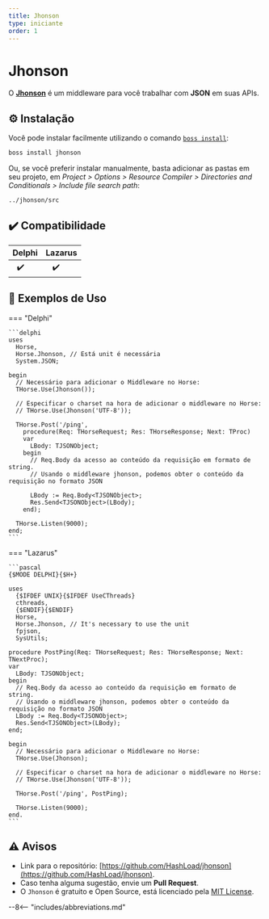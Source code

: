 ```yaml
---
title: Jhonson
type: iniciante
order: 1
---
```


# Jhonson

O **[Jhonson](https://github.com/HashLoad/jhonson)** é um middleware para você trabalhar com **JSON** em suas APIs.

## ⚙️ Instalação

Você pode instalar facilmente utilizando o comando [`boss install`](https://github.com/HashLoad/boss):

```sh
boss install jhonson
```

Ou, se você preferir instalar manualmente, basta adicionar as pastas em seu projeto, em _Project > Options > Resource Compiler > Directories and Conditionals > Include file search path_:

```
../jhonson/src
```

## ✔️ Compatibilidade

| Delphi         | Lazarus              |
| -------------- | -------------------- |
| &nbsp;&nbsp;✔️ | &nbsp;&nbsp;&nbsp;✔️ |

## 🤙 Exemplos de Uso

=== "Delphi"

    ```delphi
    uses
      Horse,
      Horse.Jhonson, // Está unit é necessária
      System.JSON;

    begin
      // Necessário para adicionar o Middleware no Horse:
      THorse.Use(Jhonson());

      // Especificar o charset na hora de adicionar o middleware no Horse:
      // THorse.Use(Jhonson('UTF-8'));

      THorse.Post('/ping',
        procedure(Req: THorseRequest; Res: THorseResponse; Next: TProc)
        var
          LBody: TJSONObject;
        begin
          // Req.Body da acesso ao conteúdo da requisição em formato de string.
          // Usando o middleware jhonson, podemos obter o conteúdo da requisição no formato JSON

          LBody := Req.Body<TJSONObject>;
          Res.Send<TJSONObject>(LBody);
        end);

      THorse.Listen(9000);
    end;
    ```

=== "Lazarus"

    ```pascal
    {$MODE DELPHI}{$H+}

    uses
      {$IFDEF UNIX}{$IFDEF UseCThreads}
      cthreads,
      {$ENDIF}{$ENDIF}
      Horse,
      Horse.Jhonson, // It's necessary to use the unit
      fpjson,
      SysUtils;

    procedure PostPing(Req: THorseRequest; Res: THorseResponse; Next: TNextProc);
    var
      LBody: TJSONObject;
    begin
      // Req.Body da acesso ao conteúdo da requisição em formato de string.
      // Usando o middleware jhonson, podemos obter o conteúdo da requisição no formato JSON
      LBody := Req.Body<TJSONObject>;
      Res.Send<TJSONObject>(LBody);
    end;

    begin
      // Necessário para adicionar o Middleware no Horse:
      THorse.Use(Jhonson);

      // Especificar o charset na hora de adicionar o middleware no Horse:
      // THorse.Use(Jhonson('UTF-8'));

      THorse.Post('/ping', PostPing);

      THorse.Listen(9000);
    end.
    ```

## ⚠️ Avisos

- Link para o repositório: [https://github.com/HashLoad/jhonson](https://github.com/HashLoad/jhonson).
- Caso tenha alguma sugestão, envie um **Pull Request**.
- O `Jhonson` é gratuito e Open Source, está licenciado pela [MIT License](https://github.com/HashLoad/jhonson/blob/master/LICENSE).

--8<-- "includes/abbreviations.md"
